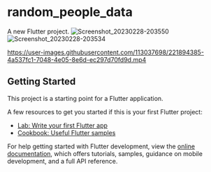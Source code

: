 # random_people_data

A new Flutter project.
![Screenshot_20230228-203550](https://user-images.githubusercontent.com/113037698/221894316-7b2b7101-cf8c-4c0a-8446-8d03c1a00bb2.jpg)
![Screenshot_20230228-203534](https://user-images.githubusercontent.com/113037698/221894340-e6a5fd62-68b9-47e5-a838-9ede0cef76e6.jpg)


https://user-images.githubusercontent.com/113037698/221894385-4a537fc1-7048-4e05-8e6d-ec297d70fd9d.mp4


## Getting Started

This project is a starting point for a Flutter application.

A few resources to get you started if this is your first Flutter project:

- [Lab: Write your first Flutter app](https://docs.flutter.dev/get-started/codelab)
- [Cookbook: Useful Flutter samples](https://docs.flutter.dev/cookbook)

For help getting started with Flutter development, view the
[online documentation](https://docs.flutter.dev/), which offers tutorials,
samples, guidance on mobile development, and a full API reference.

